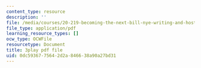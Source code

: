```yaml
---
content_type: resource
description: ''
file: /media/courses/20-219-becoming-the-next-bill-nye-writing-and-hosting-the-educational-show-january-iap-2015/0dc5936775642d2a846638a90a27bd31_PPhxbP8oSfc.pdf
file_type: application/pdf
learning_resource_types: []
ocw_type: OCWFile
resourcetype: Document
title: 3play pdf file
uid: 0dc59367-7564-2d2a-8466-38a90a27bd31
---
```


